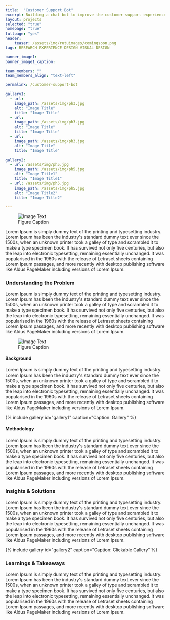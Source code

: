 ```yaml
---
title:  "Customer Support Bot"
excerpt: Building a chat bot to improve the customer support experience.
layout: projects
selected: "true"
homepage: "true"
fullpage: "yes"
header:
    teaser: /assets/img/rutuimages/comingsoon.png
tags: RESEARCH EXPERIENCE-DESIGN VISUAL-DESIGN

banner_image1:
banner_image1_caption:

team_members: ""
team_members_align: "text-left"

permalink: /customer-support-bot

gallery1:
  - url: 
    image_path: /assets/img/ph3.jpg
    alt: "Image Title"
    title: "Image Title"
  - url: 
    image_path: /assets/img/ph3.jpg
    alt: "Image Title"
    title: "Image Title"
  - url: 
    image_path: /assets/img/ph3.jpg
    alt: "Image Title"
    title: "Image Title"

gallery2:
  - url: /assets/img/ph5.jpg
    image_path: /assets/img/ph5.jpg
    alt: "Image Title1"
    title: "Image Title1"
  - url: /assets/img/ph5.jpg
    image_path: /assets/img/ph5.jpg
    alt: "Image Title2"
    title: "Image Title2"

---
```


<figure class="align-center" style="width:100%;">
  <img src="{{ site.url }}{{ site.baseurl }}/assets/img/ph5.jpg" alt="Image Text">
  <figcaption>Figure Caption</figcaption>
</figure> 


Lorem Ipsum is simply dummy text of the printing and typesetting industry. Lorem Ipsum has been the industry's standard dummy text ever since the 1500s, when an unknown printer took a galley of type and scrambled it to make a type specimen book. It has survived not only five centuries, but also the leap into electronic typesetting, remaining essentially unchanged. It was popularised in the 1960s with the release of Letraset sheets containing Lorem Ipsum passages, and more recently with desktop publishing software like Aldus PageMaker including versions of Lorem Ipsum.

### Understanding the Problem

Lorem Ipsum is simply dummy text of the printing and typesetting industry. Lorem Ipsum has been the industry's standard dummy text ever since the 1500s, when an unknown printer took a galley of type and scrambled it to make a type specimen book. It has survived not only five centuries, but also the leap into electronic typesetting, remaining essentially unchanged. It was popularised in the 1960s with the release of Letraset sheets containing Lorem Ipsum passages, and more recently with desktop publishing software like Aldus PageMaker including versions of Lorem Ipsum.

<figure class="align-center" style="width:100%;">
  <img src="{{ site.url }}{{ site.baseurl }}/assets/img/ph5.jpg" alt="Image Text">
  <figcaption>Figure Caption</figcaption>
</figure> 

#### Background

Lorem Ipsum is simply dummy text of the printing and typesetting industry. Lorem Ipsum has been the industry's standard dummy text ever since the 1500s, when an unknown printer took a galley of type and scrambled it to make a type specimen book. It has survived not only five centuries, but also the leap into electronic typesetting, remaining essentially unchanged. It was popularised in the 1960s with the release of Letraset sheets containing Lorem Ipsum passages, and more recently with desktop publishing software like Aldus PageMaker including versions of Lorem Ipsum.

{% include gallery id="gallery1" caption="Caption: Gallery" %}

#### Methodology

Lorem Ipsum is simply dummy text of the printing and typesetting industry. Lorem Ipsum has been the industry's standard dummy text ever since the 1500s, when an unknown printer took a galley of type and scrambled it to make a type specimen book. It has survived not only five centuries, but also the leap into electronic typesetting, remaining essentially unchanged. It was popularised in the 1960s with the release of Letraset sheets containing Lorem Ipsum passages, and more recently with desktop publishing software like Aldus PageMaker including versions of Lorem Ipsum.

### Insights & Solutions

Lorem Ipsum is simply dummy text of the printing and typesetting industry. Lorem Ipsum has been the industry's standard dummy text ever since the 1500s, when an unknown printer took a galley of type and scrambled it to make a type specimen book. It has survived not only five centuries, but also the leap into electronic typesetting, remaining essentially unchanged. It was popularised in the 1960s with the release of Letraset sheets containing Lorem Ipsum passages, and more recently with desktop publishing software like Aldus PageMaker including versions of Lorem Ipsum.

{% include gallery id="gallery2" caption="Caption: Clickable Gallery" %}


### Learnings & Takeaways

Lorem Ipsum is simply dummy text of the printing and typesetting industry. Lorem Ipsum has been the industry's standard dummy text ever since the 1500s, when an unknown printer took a galley of type and scrambled it to make a type specimen book. It has survived not only five centuries, but also the leap into electronic typesetting, remaining essentially unchanged. It was popularised in the 1960s with the release of Letraset sheets containing Lorem Ipsum passages, and more recently with desktop publishing software like Aldus PageMaker including versions of Lorem Ipsum.
